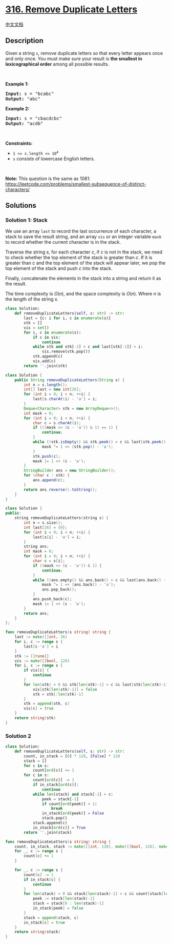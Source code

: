 # [316. Remove Duplicate Letters](https://leetcode.com/problems/remove-duplicate-letters)

[中文文档](/solution/0300-0399/0316.Remove%20Duplicate%20Letters/README.md)

<!-- tags:Stack,Greedy,String,Monotonic Stack -->

## Description

<p>Given a string <code>s</code>, remove duplicate letters so that every letter appears once and only once. You must make sure your result is <span data-keyword="lexicographically-smaller-string"><strong>the smallest in lexicographical order</strong></span> among all possible results.</p>

<p>&nbsp;</p>
<p><strong class="example">Example 1:</strong></p>

<pre>
<strong>Input:</strong> s = &quot;bcabc&quot;
<strong>Output:</strong> &quot;abc&quot;
</pre>

<p><strong class="example">Example 2:</strong></p>

<pre>
<strong>Input:</strong> s = &quot;cbacdcbc&quot;
<strong>Output:</strong> &quot;acdb&quot;
</pre>

<p>&nbsp;</p>
<p><strong>Constraints:</strong></p>

<ul>
	<li><code>1 &lt;= s.length &lt;= 10<sup>4</sup></code></li>
	<li><code>s</code> consists of lowercase English letters.</li>
</ul>

<p>&nbsp;</p>
<p><strong>Note:</strong> This question is the same as 1081: <a href="https://leetcode.com/problems/smallest-subsequence-of-distinct-characters/" target="_blank">https://leetcode.com/problems/smallest-subsequence-of-distinct-characters/</a></p>

## Solutions

### Solution 1: Stack

We use an array `last` to record the last occurrence of each character, a stack to save the result string, and an array `vis` or an integer variable `mask` to record whether the current character is in the stack.

Traverse the string $s$, for each character $c$, if $c$ is not in the stack, we need to check whether the top element of the stack is greater than $c$. If it is greater than $c$ and the top element of the stack will appear later, we pop the top element of the stack and push $c$ into the stack.

Finally, concatenate the elements in the stack into a string and return it as the result.

The time complexity is $O(n)$, and the space complexity is $O(n)$. Where $n$ is the length of the string $s$.

<!-- tabs:start -->

```python
class Solution:
    def removeDuplicateLetters(self, s: str) -> str:
        last = {c: i for i, c in enumerate(s)}
        stk = []
        vis = set()
        for i, c in enumerate(s):
            if c in vis:
                continue
            while stk and stk[-1] > c and last[stk[-1]] > i:
                vis.remove(stk.pop())
            stk.append(c)
            vis.add(c)
        return ''.join(stk)
```

```java
class Solution {
    public String removeDuplicateLetters(String s) {
        int n = s.length();
        int[] last = new int[26];
        for (int i = 0; i < n; ++i) {
            last[s.charAt(i) - 'a'] = i;
        }
        Deque<Character> stk = new ArrayDeque<>();
        int mask = 0;
        for (int i = 0; i < n; ++i) {
            char c = s.charAt(i);
            if (((mask >> (c - 'a')) & 1) == 1) {
                continue;
            }
            while (!stk.isEmpty() && stk.peek() > c && last[stk.peek() - 'a'] > i) {
                mask ^= 1 << (stk.pop() - 'a');
            }
            stk.push(c);
            mask |= 1 << (c - 'a');
        }
        StringBuilder ans = new StringBuilder();
        for (char c : stk) {
            ans.append(c);
        }
        return ans.reverse().toString();
    }
}
```

```cpp
class Solution {
public:
    string removeDuplicateLetters(string s) {
        int n = s.size();
        int last[26] = {0};
        for (int i = 0; i < n; ++i) {
            last[s[i] - 'a'] = i;
        }
        string ans;
        int mask = 0;
        for (int i = 0; i < n; ++i) {
            char c = s[i];
            if ((mask >> (c - 'a')) & 1) {
                continue;
            }
            while (!ans.empty() && ans.back() > c && last[ans.back() - 'a'] > i) {
                mask ^= 1 << (ans.back() - 'a');
                ans.pop_back();
            }
            ans.push_back(c);
            mask |= 1 << (c - 'a');
        }
        return ans;
    }
};
```

```go
func removeDuplicateLetters(s string) string {
	last := make([]int, 26)
	for i, c := range s {
		last[c-'a'] = i
	}
	stk := []rune{}
	vis := make([]bool, 128)
	for i, c := range s {
		if vis[c] {
			continue
		}
		for len(stk) > 0 && stk[len(stk)-1] > c && last[stk[len(stk)-1]-'a'] > i {
			vis[stk[len(stk)-1]] = false
			stk = stk[:len(stk)-1]
		}
		stk = append(stk, c)
		vis[c] = true
	}
	return string(stk)
}
```

<!-- tabs:end -->

### Solution 2

<!-- tabs:start -->

```python
class Solution:
    def removeDuplicateLetters(self, s: str) -> str:
        count, in_stack = [0] * 128, [False] * 128
        stack = []
        for c in s:
            count[ord(c)] += 1
        for c in s:
            count[ord(c)] -= 1
            if in_stack[ord(c)]:
                continue
            while len(stack) and stack[-1] > c:
                peek = stack[-1]
                if count[ord(peek)] < 1:
                    break
                in_stack[ord(peek)] = False
                stack.pop()
            stack.append(c)
            in_stack[ord(c)] = True
        return ''.join(stack)
```

```go
func removeDuplicateLetters(s string) string {
	count, in_stack, stack := make([]int, 128), make([]bool, 128), make([]rune, 0)
	for _, c := range s {
		count[c] += 1
	}

	for _, c := range s {
		count[c] -= 1
		if in_stack[c] {
			continue
		}
		for len(stack) > 0 && stack[len(stack)-1] > c && count[stack[len(stack)-1]] > 0 {
			peek := stack[len(stack)-1]
			stack = stack[0 : len(stack)-1]
			in_stack[peek] = false
		}
		stack = append(stack, c)
		in_stack[c] = true
	}
	return string(stack)
}
```

<!-- tabs:end -->

<!-- end -->
